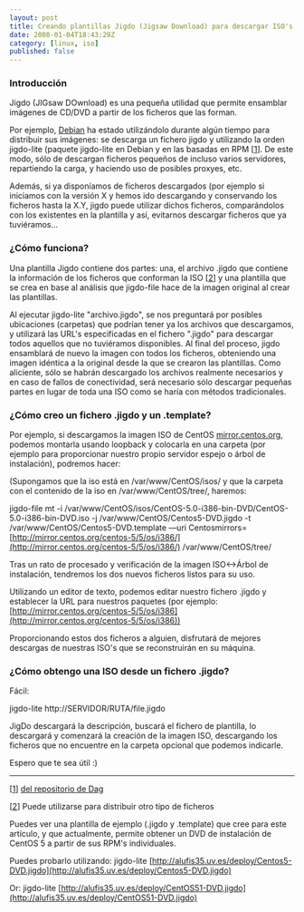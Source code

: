 ```yaml
---
layout: post
title: Creando plantillas Jigdo (Jigsaw Download) para descargar ISO's
date: 2008-01-04T18:43:29Z
category: [linux, iso]
published: false
---
```


### Introducción 

Jigdo (JIGsaw DOwnload) es una pequeña utilidad que permite ensamblar
imágenes de CD/DVD a partir de los ficheros que las forman.

Por ejemplo, [Debian](http://www.debian.org/) ha estado utilizándolo
durante algún tiempo para distribuir sus imágenes: se descarga un
fichero jigdo y utilizando la orden jigdo-lite (paquete jigdo-lite en
Debian y en las basadas en RPM [[1](#nb16-1 "del repositorio de Dag")].
De este modo, sólo de descargan ficheros pequeños de incluso varios
servidores, repartiendo la carga, y haciendo uso de posibles proxyes,
etc.

Además, si ya disponíamos de ficheros descargados (por ejemplo si
iniciamos con la versión X y hemos ido descargando y conservando los
ficheros hasta la X.Y, jigdo puede utilizar dichos ficheros,
comparándolos con los existentes en la plantilla y así, evitarnos
descargar ficheros que ya tuviéramos...

### ¿Cómo funciona? 

Una plantilla Jigdo contiene dos partes: una, el archivo .jigdo que
contiene la información de los ficheros que conforman la ISO
[[2](#nb16-2 "Puede utilizarse para distribuir otro tipo de ficheros")]
y una plantilla que se crea en base al análisis que jigdo-file hace de
la imagen original al crear las plantillas.

Al ejecutar jigdo-lite "archivo.jigdo", se nos preguntará por posibles
ubicaciones (carpetas) que podrían tener ya los archivos que
descargamos, y utilizará las URL's especificadas en el fichero ".jigdo"
para descargar todos aquellos que no tuviéramos disponibles. Al final
del proceso, jigdo ensamblará de nuevo la imagen con todos los ficheros,
obteniendo una imagen idéntica a la original desde la que se crearon las
plantillas. Como aliciente, sólo se habrán descargado los archivos
realmente necesarios y en caso de fallos de conectividad, será necesario
sólo descargar pequeñas partes en lugar de toda una ISO como se haría
con métodos tradicionales.

### ¿Cómo creo un fichero .jigdo y un .template? 

Por ejemplo, si descargamos la imagen ISO de CentOS
[mirror.centos.org](http://alufis35.uv.es/mirror.centos.org), podemos
montarla usando loopback y colocarla en una carpeta (por ejemplo para
proporcionar nuestro propio servidor espejo o árbol de instalación),
podremos hacer:

(Supongamos que la iso está en /var/www/CentOS/isos/ y que la carpeta
con el contenido de la iso en /var/www/CentOS/tree/, haremos:

jigdo-file mt -i
/var/www/CentOS/isos/CentOS-5.0-i386-bin-DVD/CentOS-5.0-i386-bin-DVD.iso
-j /var/www/CentOS/Centos5-DVD.jigdo -t
/var/www/CentOS/Centos5-DVD.template —uri
Centosmirrors=[http://mirror.centos.org/centos-5/5/os/i386/](http://mirror.centos.org/centos-5/5/os/i386/)
/var/www/CentOS/tree/

Tras un rato de procesado y verificación de la imagen ISO<->Árbol de
instalación, tendremos los dos nuevos ficheros listos para su uso.

Utilizando un editor de texto, podemos editar nuestro fichero .jigdo y
establecer la URL para nuestros paquetes (por ejemplo:
[http://mirror.centos.org/centos-5/5/os/i386](http://mirror.centos.org/centos-5/5/os/i386))

Proporcionando estos dos ficheros a alguien, disfrutará de mejores
descargas de nuestras ISO's que se reconstruirán en su máquina.

### ¿Cómo obtengo una ISO desde un fichero .jigdo? 

Fácil:

jigdo-lite http://SERVIDOR/RUTA/file.jigdo

JigDo descargará la descripción, buscará el fichero de plantilla, lo
descargará y comenzará la creación de la imagen ISO, descargando los
ficheros que no encuentre en la carpeta opcional que podemos indicarle.

Espero que te sea útil :)

* * * * *

[[1](#nh16-1 "Notas 16-1")] [del repositorio de
Dag](http://dag.wieers.com/rpm/packages/jigdo/)

[[2](#nh16-2 "Notas 16-2")] Puede utilizarse para distribuir otro tipo
de ficheros

Puedes ver una plantilla de ejemplo (.jigdo y .template) que cree para
este artículo, y que actualmente, permite obtener un DVD de instalación
de CentOS 5 a partir de sus RPM's individuales.

Puedes probarlo utilizando: jigdo-lite
[http://alufis35.uv.es/deploy/Centos5-DVD.jigdo](http://alufis35.uv.es/deploy/Centos5-DVD.jigdo)

Or: jigdo-lite
[http://alufis35.uv.es/deploy/CentOS51-DVD.jigdo](http://alufis35.uv.es/deploy/CentOS51-DVD.jigdo)

